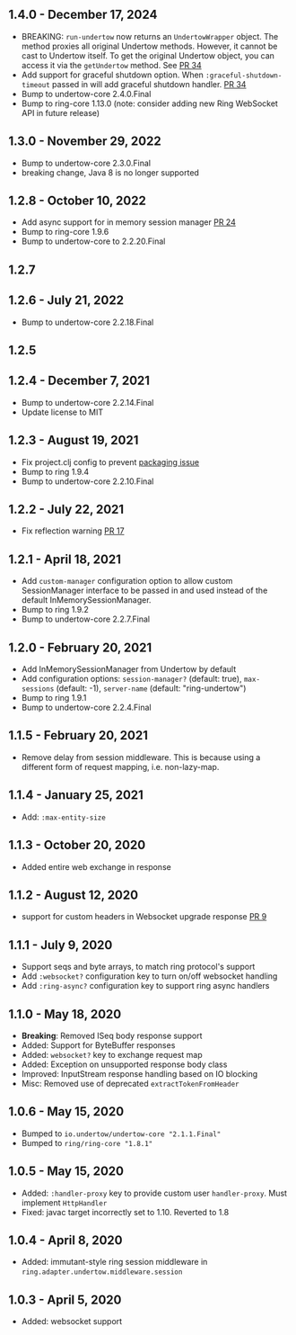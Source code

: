 ## 1.4.0 - December 17, 2024
- BREAKING: `run-undertow` now returns an `UndertowWrapper` object. The method proxies all original Undertow methods. However, it cannot be cast to Undertow itself. To get the original Undertow object, you can access it via the `getUndertow` method. See [PR 34](https://github.com/luminus-framework/ring-undertow-adapter/pull/34)
- Add support for graceful shutdown option. When `:graceful-shutdown-timeout` passed in will add graceful shutdown handler. [PR 34](https://github.com/luminus-framework/ring-undertow-adapter/pull/34)
- Bump to undertow-core 2.4.0.Final
- Bump to ring-core 1.13.0 (note: consider adding new Ring WebSocket API in future release)

## 1.3.0 - November 29, 2022

- Bump to undertow-core 2.3.0.Final
- breaking change, Java 8 is no longer supported

## 1.2.8 - October 10, 2022

- Add async support for in memory session manager [PR 24](https://github.com/luminus-framework/ring-undertow-adapter/pull/24)
- Bump to ring-core 1.9.6
- Bump to undertow-core to 2.2.20.Final

## 1.2.7

## 1.2.6 - July 21, 2022

- Bump to undertow-core 2.2.18.Final

## 1.2.5

## 1.2.4 - December 7, 2021

- Bump to undertow-core 2.2.14.Final
- Update license to MIT

## 1.2.3 - August 19, 2021

- Fix project.clj config to prevent [packaging issue](https://github.com/luminus-framework/ring-undertow-adapter/issues/19)
- Bump to ring 1.9.4
- Bump to undertow-core 2.2.10.Final

## 1.2.2 - July 22, 2021

- Fix reflection warning [PR 17](https://github.com/luminus-framework/ring-undertow-adapter/pull/17)

## 1.2.1 - April 18, 2021

- Add `custom-manager` configuration option to allow custom SessionManager interface to be passed in and used instead of the default InMemorySessionManager.
- Bump to ring 1.9.2
- Bump to undertow-core 2.2.7.Final

## 1.2.0 - February 20, 2021

- Add InMemorySessionManager from Undertow by default
- Add configuration options: `session-manager?` (default: true), `max-sessions` (default: -1), `server-name` (default: "ring-undertow")
- Bump to ring 1.9.1
- Bump to undertow-core 2.2.4.Final

## 1.1.5 - February 20, 2021
- Remove delay from session middleware. This is because using a different form of request mapping, i.e. non-lazy-map.

## 1.1.4 - January 25, 2021
- Add: `:max-entity-size`

## 1.1.3 - October 20, 2020
- Added entire web exchange in response

## 1.1.2 - August 12, 2020
- support for custom headers in Websocket upgrade response [PR 9](https://github.com/luminus-framework/ring-undertow-adapter/pull/9)

## 1.1.1 - July 9, 2020
- Support seqs and byte arrays, to match ring protocol's support
- Add `:websocket?` configuration key to turn on/off websocket handling
- Add `:ring-async?` configuration key to support ring async handlers

## 1.1.0 - May 18, 2020
- **Breaking**: Removed ISeq body response support
- Added: Support for ByteBuffer responses
- Added: `websocket?` key to exchange request map
- Added: Exception on unsupported response body class
- Improved: InputStream response handling based on IO blocking
- Misc: Removed use of deprecated `extractTokenFromHeader` 

## 1.0.6 - May 15, 2020
- Bumped to `io.undertow/undertow-core "2.1.1.Final"`
- Bumped to `ring/ring-core "1.8.1"`

## 1.0.5 - May 15, 2020
- Added: `:handler-proxy` key to provide custom user `handler-proxy`. Must implement `HttpHandler`
- Fixed: javac target incorrectly set to 1.10. Reverted to 1.8

## 1.0.4 - April 8, 2020
- Added: immutant-style ring session middleware in `ring.adapter.undertow.middleware.session`

## 1.0.3 - April 5, 2020
- Added: websocket support
